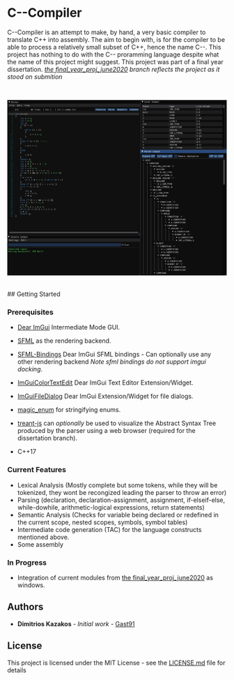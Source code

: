 # C--Compiler

C--Compiler is an attempt to make, by hand, a very basic compiler to translate C++ into assembly.
The aim to begin with, is for the compiler to be able to process a relatively small subset of C++, hence 
the name C--. This project has nothing to do with the C-- proramming language despite what the name of this project might suggest. 
This project was part of a final year dissertation. *[the final_year_proj_june2020](https://github.com/Gast91/C--Compiler/tree/fin_year_proj_june2020) branch reflects the project as it stood on submition*

<br><p align="center">
  <img src="preview.png">
</p>
<br>
## Getting Started


### Prerequisites

- [Dear ImGui](https://github.com/ocornut/imgui) Intermediate Mode GUI.
- [SFML](https://github.com/SFML/SFML) as the rendering backend.
- [SFML-Bindings](https://github.com/eliasdaler/imgui-sfml) Dear ImGui SFML bindings - Can optionally use any other rendering backend *Note sfml bindings do not support imgui docking*.
- [ImGuiColorTextEdit](https://github.com/BalazsJako/ImGuiColorTextEdit) Dear ImGui Text Editor Extension/Widget.
- [ImGuiFileDialog](https://github.com/aiekick/ImGuiFileDialog) Dear ImGui Extension/Widget for file dialogs.
- [magic_enum](https://github.com/Neargye/magic_enum) for stringifying enums.

- [treant-js](https://github.com/fperucic/treant-js) can *optionally* be used to visualize the Abstract Syntax Tree produced by the parser using a web browser (required for the dissertation branch).

- C++17

### Current Features

- Lexical Analysis (Mostly complete but some tokens, while they will be tokenized, they wont be recongized leading the parser to throw an error)
- Parsing (declaration, declaration-assignment, assignment, if-elseif-else, while-dowhile, arithmetic-logical expressions, return statements)
- Semantic Analysis (Checks for variable being declared or redefined in the current scope, nested scopes, symbols, symbol tables)
- Intermediate code generation (TAC) for the language constructs mentioned above.
- Some assembly

### In Progress

- Integration of current modules from [the final_year_proj_june2020](https://github.com/Gast91/C--Compiler/tree/fin_year_proj_june2020) as windows.

## Authors

* **Dimitrios Kazakos** - *Initial work* - [Gast91](https://github.com/Gast91)

## License

This project is licensed under the MIT License - see the [LICENSE.md](LICENSE.md) file for details
